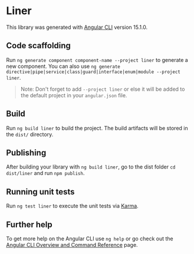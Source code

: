 # Liner

This library was generated with [Angular CLI](https://github.com/angular/angular-cli) version 15.1.0.

## Code scaffolding

Run `ng generate component component-name --project liner` to generate a new component. You can also use `ng generate directive|pipe|service|class|guard|interface|enum|module --project liner`.
> Note: Don't forget to add `--project liner` or else it will be added to the default project in your `angular.json` file. 

## Build

Run `ng build liner` to build the project. The build artifacts will be stored in the `dist/` directory.

## Publishing

After building your library with `ng build liner`, go to the dist folder `cd dist/liner` and run `npm publish`.

## Running unit tests

Run `ng test liner` to execute the unit tests via [Karma](https://karma-runner.github.io).

## Further help

To get more help on the Angular CLI use `ng help` or go check out the [Angular CLI Overview and Command Reference](https://angular.io/cli) page.

